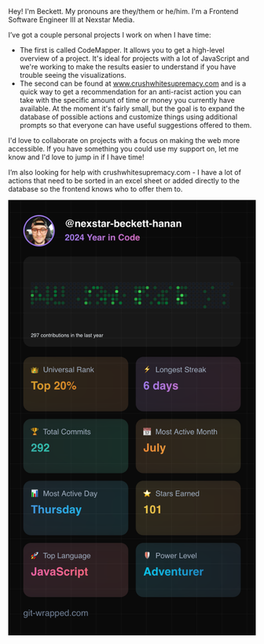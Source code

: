 Hey! I'm Beckett. My pronouns are they/them or he/him.
I'm a Frontend Software Engineer III at Nexstar Media.

I’ve got a couple personal projects I work on when I have time:
<ul>
<li>The first is called CodeMapper. It allows you to get a high-level overview of a project. It's ideal for projects with a lot of JavaScript and we're working to make the results easier to understand if you have trouble seeing the visualizations.</li>
<li>The second can be found at <a href="http://www.crushwhitesupremacy.com">www.crushwhitesupremacy.com</a> and is a quick way to get a recommendation for an anti-racist action you can take with the specific amount of time or money you currently have available. At the moment it's fairly small, but the goal is to expand the database of possible actions and customize things using additional prompts so that everyone can have useful suggestions offered to them.</li>
</ul>

I'd love to collaborate on projects with a focus on making the web more accessible. If you have something you could use my support on, let me know and I'd love to jump in if I have time!

I’m also looking for help with crushwhitesupremacy.com - I have a lot of actions that need to be sorted in an excel sheet or added directly to the database so the frontend knows who to offer them to.

<img src="./git-wrapped-nexstar-beckett-hanan.png"/>
